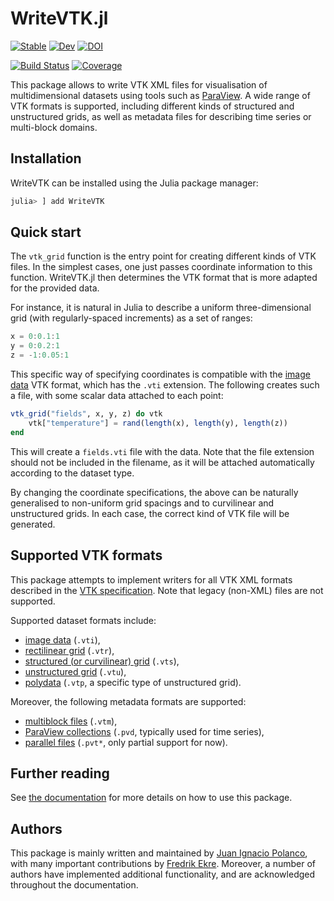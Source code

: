 # WriteVTK.jl

[![Stable](https://img.shields.io/badge/docs-stable-blue.svg)](https://jipolanco.github.io/WriteVTK.jl/stable/)
[![Dev](https://img.shields.io/badge/docs-dev-blue.svg)](https://jipolanco.github.io/WriteVTK.jl/dev/)
[![DOI](https://zenodo.org/badge/32700186.svg)](https://zenodo.org/badge/latestdoi/32700186)

[![Build Status](https://github.com/jipolanco/WriteVTK.jl/workflows/CI/badge.svg)](https://github.com/jipolanco/WriteVTK.jl/actions)
[![Coverage](https://codecov.io/gh/jipolanco/WriteVTK.jl/branch/master/graph/badge.svg)](https://codecov.io/gh/jipolanco/WriteVTK.jl)

This package allows to write VTK XML files for visualisation of multidimensional
datasets using tools such as [ParaView](http://www.paraview.org/).
A wide range of VTK formats is supported, including different kinds of
structured and unstructured grids, as well as metadata files for describing
time series or multi-block domains.

## Installation

WriteVTK can be installed using the Julia package manager:

```julia
julia> ] add WriteVTK
```

## Quick start

The `vtk_grid` function is the entry point for creating different kinds
of VTK files.
In the simplest cases, one just passes coordinate information to this function.
WriteVTK.jl then determines the VTK format that is more adapted for the provided
data.

For instance, it is natural in Julia to describe a uniform three-dimensional
grid (with regularly-spaced increments) as a set of ranges:

```julia
x = 0:0.1:1
y = 0:0.2:1
z = -1:0.05:1
```

This specific way of specifying coordinates is compatible with the [image data](https://jipolanco.github.io/WriteVTK.jl/dev/grids/structured/#Image-data)
VTK format, which has the `.vti` extension.
The following creates such a file, with some scalar data attached to each point:

```julia
vtk_grid("fields", x, y, z) do vtk
    vtk["temperature"] = rand(length(x), length(y), length(z))
end
```

This will create a `fields.vti` file with the data.
Note that the file extension should not be included in the filename, as it will
be attached automatically according to the dataset type.

By changing the coordinate specifications, the above can be naturally
generalised to non-uniform grid spacings and to curvilinear and unstructured
grids.
In each case, the correct kind of VTK file will be generated.

## Supported VTK formats

This package attempts to implement writers for all VTK XML formats described in
the [VTK specification](http://www.vtk.org/VTK/img/file-formats.pdf).
Note that legacy (non-XML) files are not supported.

Supported dataset formats include:
- [image data](https://jipolanco.github.io/WriteVTK.jl/dev/grids/structured/#Image-data) (`.vti`),
- [rectilinear grid](https://jipolanco.github.io/WriteVTK.jl/dev/grids/structured/#Rectilinear-grid) (`.vtr`),
- [structured (or curvilinear) grid](https://jipolanco.github.io/WriteVTK.jl/dev/grids/structured/#Structured-grid) (`.vts`),
- [unstructured grid](https://jipolanco.github.io/WriteVTK.jl/dev/grids/unstructured/#Unstructured-grid) (`.vtu`),
- [polydata](https://jipolanco.github.io/WriteVTK.jl/dev/grids/unstructured/#Polydata-grid) (`.vtp`, a specific type of unstructured grid).

Moreover, the following metadata formats are supported:
- [multiblock files](https://jipolanco.github.io/WriteVTK.jl/dev/metadata/multiblock/) (`.vtm`),
- [ParaView collections](https://jipolanco.github.io/WriteVTK.jl/dev/metadata/paraview_collections/) (`.pvd`, typically used for time series),
- [parallel files](https://jipolanco.github.io/WriteVTK.jl/dev/metadata/parallel/) (`.pvt*`, only partial support for now).

## Further reading

See [the documentation](https://jipolanco.github.io/WriteVTK.jl/stable/) for more details on how to use this package.

## Authors

This package is mainly written and maintained by [Juan Ignacio
Polanco](https://jipolanco.gitlab.io), with many important contributions by
[Fredrik Ekre](https://fredrikekre.se).
Moreover, a number of authors have implemented additional functionality, and
are acknowledged throughout the documentation.

